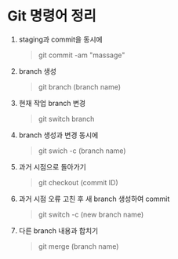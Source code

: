 # Git 명령어 정리

1. staging과 commit을 동시에
   > git commit -am "massage"
2. branch 생성
   > git branch (branch name)
3. 현재 작업 branch 변경
   > git switch branch
4. branch 생성과 변경 동시에
   > git swich -c (branch name)
5. 과거 시점으로 돌아가기
   > git checkout (commit ID)
6. 과거 시점 오류 고친 후 새 branch 생성하여 commit
   > git switch -c (new branch name)
7. 다른 branch 내용과 합치기
   > git merge (branch name)
